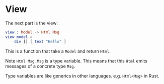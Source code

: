 # View

The next part is the view:

```elm
view : Model -> Html Msg
view model =
    div [] [ text "Hello" ]
```

This is a function that take a `Model` and return `Html`.

Note `Html Msg`. `Msg` is a type variable. This means that this `Html` emits messages of a concrete type `Msg`. 

Type variables are like generics in other languages. e.g. `Html<Msg>` in Rust.